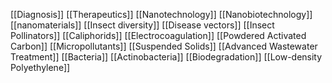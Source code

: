 [[Diagnosis]]
[[Therapeutics]]
[[Nanotechnology]]
[[Nanobiotechnology]]
[[nanomaterials]]
[[Insect diversity]]
[[Disease vectors]]
[[Insect Pollinators]]
[[Caliphorids]]
[[Electrocoagulation]]
[[Powdered Activated Carbon]]
[[Micropollutants]]
[[Suspended Solids]]
[[Advanced Wastewater Treatment]]
[[Bacteria]]
[[Actinobacteria]]
[[Biodegradation]]
[[Low-density Polyethylene]]
